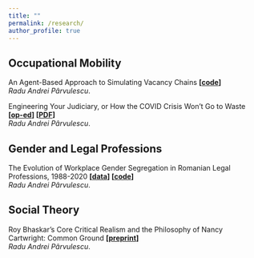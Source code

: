 ```yaml
---
title: ""
permalink: /research/
author_profile: true
---
```


## Occupational Mobility

An Agent-Based Approach to Simulating Vacancy Chains <b>[[code](https://github.com/r-parvulescu/opportunity_chain_simulation)]</b><br>
<i>Radu Andrei Pârvulescu</i>. 

Engineering Your Judiciary, or How the COVID Crisis Won’t Go to Waste <b>[[op-ed](https://discoversociety.org/2020/04/24/engineering-your-judiciary-or-how-the-covid-crisis-wont-go-to-waste/)] [[PDF](https://osf.io/preprints/socarxiv/yrtfb/)]</b><br>
<i>Radu Andrei Pârvulescu</i>. 

## Gender and Legal Professions

The Evolution of Workplace Gender Segregation in Romanian Legal Professions, 1988-2020 <b>[[data](https://osf.io/gfjke/)] [[code](https://github.com/r-parvulescu/ro_judicial_professions)]</b><br>
<i>Radu Andrei Pârvulescu</i>. 

## Social Theory

Roy Bhaskar’s Core Critical Realism and the Philosophy of Nancy Cartwright: Common Ground <b>[[preprint](https://osf.io/preprints/socarxiv/vtj23/)]</b><br>
<i>Radu Andrei Pârvulescu</i>.
